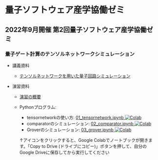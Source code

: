 # 量子ソフトウェア産学協働ゼミ

## 2022年9月開催 第2回量子ソフトウェア産学協働ゼミ

### 量子ゲート計算のテンソルネットワークシミュレーション

* 講義資料
  * [テンソルネットワークを用いた量子回路シミュレーション](tn_simulation.pdf)

* 演習資料
  * [演習の概要](exercises.pdf)
  * Pythonプログラム:
      * tensornetworkの使い方: [01\_tensornetwork.ipynb ![Colab](https://colab.research.google.com/assets/colab-badge.svg)](https://colab.research.google.com/github/utokyo-qsw/joint-seminar/blob/main/202209/01_tensornetwork.ipynb)
      * comparatorのシミュレーション: [02\_comparator.ipynb ![Colab](https://colab.research.google.com/assets/colab-badge.svg)](https://colab.research.google.com/github/utokyo-qsw/joint-seminar/blob/main/202209/02_comparator.ipynb)
      * Groverのシミュレーション: [03\_grover.ipynb ![Colab](https://colab.research.google.com/assets/colab-badge.svg)](https://colab.research.google.com/github/utokyo-qsw/joint-seminar/blob/main/202209/03_grover.ipynb)
 
    ↑アイコンをクリックすると、Google Colabでノートブックが開きます。「Copy to  Drive (ドライブにコピー)」ボタンを押して、自分のGoogle Driveに保存してから実行してください
